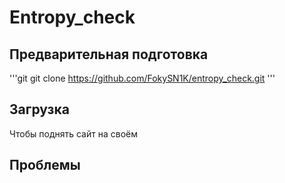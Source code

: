 # Entropy_check


## Предварительная подготовка

  
'''git
  git clone https://github.com/FokySN1K/entropy_check.git
'''

## Загрузка
Чтобы поднять сайт на своём 

## Проблемы

